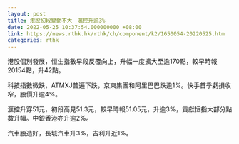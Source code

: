 ```yaml
---
layout: post
title: 港股初段變動不大　滙控升逾3%
date: 2022-05-25 10:37:54.000000000 +08:00
link: https://news.rthk.hk/rthk/ch/component/k2/1650054-20220525.htm
categories: rthk
---
```


港股個別發展，恒生指數早段反覆向上，升幅一度擴大至逾170點，較早時報20154點，升42點。

科技指數微跌，ATMXJ普遍下跌，京東集團和阿里巴巴跌逾1%。快手首季虧損收窄，股價升逾4%。

滙控升穿51元，初段高見51.3元，較早時報51.05元，升逾3%，貢獻恒指大部分點數升幅。中銀香港亦升逾2%。

汽車股造好，長城汽車升3%，吉利升近1%。
